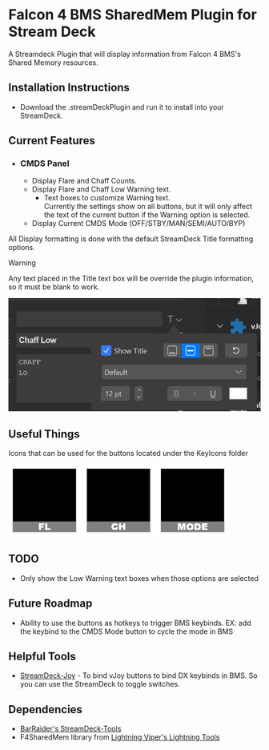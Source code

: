 # Falcon 4 BMS SharedMem Plugin for Stream Deck

A Streamdeck Plugin that will display information from Falcon 4 BMS's Shared Memory resources.

## Installation Instructions
* Download the .streamDeckPlugin and run it to install into your StreamDeck.

## Current Features
* ### CMDS Panel
	* Display Flare and Chaff Counts.
	* Display Flare and Chaff Low Warning text.
		* Text boxes to customize Warning text. <br>Currently the settings show on all buttons, but it will only affect the text of the current button if the Warning option is selected.
	* Display Current CMDS Mode (OFF/STBY/MAN/SEMI/AUTO/BYP)

All Display formatting is done with the default StreamDeck Title formatting options. 

> [!WARNING]
> Any text placed in the Title text box will be override the plugin information, so it must be blank to work.

![Title Format Options](./titleformatoption.png)

## Useful Things
Icons that can be used for the buttons located under the KeyIcons folder

![Flare Icon](./KeyIcons/flareIcon.png)
![Chaff Icon](./KeyIcons/chaffIcon.png)
![Mode Icon](./KeyIcons/modeIcon.png)

## TODO
* Only show the Low Warning text boxes when those options are selected

## Future Roadmap
* Ability to use the buttons as hotkeys to trigger BMS keybinds. EX: add the keybind to the CMDS Mode button to cycle the mode in BMS

## Helpful Tools
* [StreamDeck-Joy](https://github.com/ashupp/Streamdeck-vJoy) - To bind vJoy buttons to bind DX keybinds in BMS. So you can use the StreamDeck to toggle switches.


## Dependencies
* [BarRaider's StreamDeck-Tools](https://github.com/BarRaider/streamdeck-tools)
* F4SharedMem library from [Lightning Viper's Lightning Tools](https://github.com/lightningviper/lightningstools)



